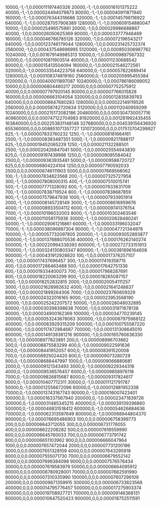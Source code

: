 10000,-1,-1,0.000011197440326
20000,-1,-1,0.000016101375222
40000,-1,-1,0.000024494079873
80000,-1,-1,0.000040911871940
160000,-1,-1,0.000076344318688
320000,-1,-1,0.000145798116922
640000,-1,-1,0.000287057906389
1280000,-1,-1,0.000609154880047
10000,-1,0,0.000025496575981
20000,-1,0,0.000029986688867
40000,-1,0,0.000026050625369
80000,-1,0,0.000033777948469
160000,-1,0,0.000046786785126
320000,-1,0,0.000072196543217
640000,-1,0,0.000123746179044
1280000,-1,0,0.000231425732374
2560000,-1,0,0.000437548696995
5120000,-1,0,0.000850306987762
10240000,-1,0,0.001679149985313
10000,0,-1,0.000009897567332
20000,0,-1,0.000010811903514
40000,0,-1,0.000011230688542
80000,0,-1,0.000015413504094
160000,0,-1,0.000021546272561
320000,0,-1,0.000033544223756
640000,0,-1,0.000057822689414
1280000,0,-1,0.000108374819160
2560000,0,-1,0.000205995455384
5120000,0,-1,0.000400011897087
10240000,0,-1,0.000786186099052
10000,0,0,0.000006804480217
20000,0,0,0.000007752575912
40000,0,0,0.000007797920145
80000,0,0,0.000007766015828
160000,0,0,0.000006663104054
320000,0,0,0.000012835839763
640000,0,0,0.000008647680283
1280000,0,0,0.000022149119526
2560000,0,0,0.000058742720634
5120000,0,0,0.000112040959299
10240000,0,0,0.000215172082186
20480000,0,0,0.000304730057716
40960000,0,0,0.000747122704983
81920000,0,0,0.001281992435455
163840000,0,0,0.002253831148148
327680000,0,0,0.004539156436920
655360000,0,0,0.008851071357727
1310720000,0,0,0.017513704299927
625,-1,-1,0.000007833760232
1250,-1,-1,0.000008181664161
2500,-1,-1,0.000008383487351
5000,-1,-1,0.000009217888117
625,-1,0,0.000019452065229
1250,-1,0,0.000021132288501
2500,-1,0,0.000020426847041
5000,-1,0,0.000025554943830
625,0,-1,0.000009197439998
1250,0,-1,0.000009095584042
2500,0,-1,0.000009383935481
5000,0,-1,0.000009586720727
625,0,0,0.000006804224104
1250,0,0,0.000007790592033
2500,0,0,0.000006746111903
5000,0,0,0.000007669568062
100,-1,-1,0.000007834623568
200,-1,-1,0.000007325727958
300,-1,-1,0.000007808000315
400,-1,-1,0.000007510015741
500,-1,-1,0.000007771328092
600,-1,-1,0.000007833631709
700,-1,-1,0.000007838719524
800,-1,-1,0.000007838687859
900,-1,-1,0.000007579647936
1000,-1,-1,0.000007933951914
2000,-1,-1,0.000008145728149
3000,-1,-1,0.000008616959676
4000,-1,-1,0.000008933504112
6000,-1,-1,0.000009741376154
7000,-1,-1,0.000010196032003
8000,-1,-1,0.000010302463546
9000,-1,-1,0.000011058175936
30000,-1,-1,0.000020628480241
50000,-1,-1,0.000029061216861
60000,-1,-1,0.000033196032047
70000,-1,-1,0.000038096897304
90000,-1,-1,0.000047721344978
100000,-1,-1,0.000057732097805
200000,-1,-1,0.000093052893877
300000,-1,-1,0.000137688070536
400000,-1,-1,0.000176262140274
500000,-1,-1,0.000220994338393
600000,-1,-1,0.000272733151913
700000,-1,-1,0.000324130803347
800000,-1,-1,0.000381696164608
900000,-1,-1,0.000431912928820
100,-1,0,0.000017376257107
200,-1,0,0.000017437696457
300,-1,0,0.000017419358715
400,-1,0,0.000017266463488
500,-1,0,0.000017642751336
600,-1,0,0.000019334400073
700,-1,0,0.000017968287691
800,-1,0,0.000018220063299
900,-1,0,0.000018265087157
1000,-1,0,0.000018252832815
2000,-1,0,0.000020054111257
3000,-1,0,0.000021628992632
4000,-1,0,0.000021641248837
6000,-1,0,0.000021899264306
7000,-1,0,0.000023760609329
8000,-1,0,0.000024322016165
9000,-1,0,0.000023953568190
30000,-1,0,0.000025242207572
50000,-1,0,0.000028048032895
60000,-1,0,0.000030398398638
70000,-1,0,0.000031971678138
90000,-1,0,0.000034900162369
100000,-1,0,0.000034770239145
200000,-1,0,0.000053243678063
300000,-1,0,0.000067975968122
400000,-1,0,0.000083929315209
500000,-1,0,0.000100755587220
600000,-1,0,0.000117472864687
700000,-1,0,0.000131308645010
800000,-1,0,0.000149138361216
900000,-1,0,0.000165760636330
100,0,-1,0.000008977823891
200,0,-1,0.000008996703662
300,0,-1,0.000008875583299
400,0,-1,0.000009022591636
500,0,-1,0.000008441952057
600,0,-1,0.000008391520008
700,0,-1,0.000008925024420
800,0,-1,0.000009073280729
900,0,-1,0.000008688447997
1000,0,-1,0.000009066880681
2000,0,-1,0.000009121343493
3000,0,-1,0.000009229344316
4000,0,-1,0.000009536576457
6000,0,-1,0.000009858976118
7000,0,-1,0.000009826815687
8000,0,-1,0.000009317824617
9000,0,-1,0.000010407712311
30000,0,-1,0.000011121791787
50000,0,-1,0.000012556672096
60000,0,-1,0.000012881952338
70000,0,-1,0.000013743167743
90000,0,-1,0.000016007423401
100000,0,-1,0.000016337567940
200000,0,-1,0.000023471839726
300000,0,-1,0.000031485345215
400000,0,-1,0.000039139296860
500000,0,-1,0.000046831518412
600000,0,-1,0.000054626684636
700000,0,-1,0.000062313597649
800000,0,-1,0.000068944804370
900000,0,-1,0.000076695486903
100,0,0,0.000006758399773
200,0,0,0.000006643712055
300,0,0,0.000006731776055
400,0,0,0.000006622208282
500,0,0,0.000007618559990
600,0,0,0.000006645760033
700,0,0,0.000006773791742
800,0,0,0.000006651103962
900,0,0,0.000006666047964
1000,0,0,0.000007657472044
2000,0,0,0.000007731200196
3000,0,0,0.000007651328109
4000,0,0,0.000007643295918
6000,0,0,0.000007555071730
7000,0,0,0.000006679552142
8000,0,0,0.000007696384098
9000,0,0,0.000007576576434
30000,0,0,0.000007619583979
50000,0,0,0.000006664095912
60000,0,0,0.000006780928001
70000,0,0,0.000007662591990
90000,0,0,0.000007310335990
100000,0,0,0.000007607296109
200000,0,0,0.000009871359915
300000,0,0,0.000006733823568
400000,0,0,0.000014795776457
500000,0,0,0.000017275903374
600000,0,0,0.000019708927721
700000,0,0,0.000009146368131
800000,0,0,0.000010647520423
900000,0,0,0.000018752511591
